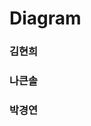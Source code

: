 # Diagram

### 김현희

[](https://app.diagrams.net/?src=about#G1rEvomq3iJMTMT3KamRbUTp4gw7Xm-us7)

### 나큰솔

[](https://app.diagrams.net/?src=about#G1Fo4-Ok1Nwf7fmsiv9jTWM6SP7jJnEyn7)

### 박경연

[](https://app.diagrams.net/?src=about#Hgyparkdev%2FWhiteStudy%2Fmain%2FOS%20%EB%8F%84%EC%8B%9D%ED%99%94_%EB%B0%95%EA%B2%BD%EC%97%B0.drawio)